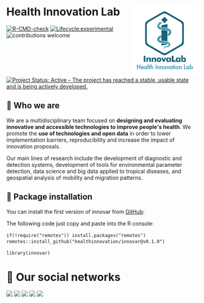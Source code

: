 # **Health Innovation Lab** <img src="man/figures/logo.png" align="right" width="35%">

<!-- badges: start -->

[![R-CMD-check](https://github.com/healthinnovation/lis/workflows/R-CMD-check/badge.svg)](https://github.com/healthinnovation/lis/actions)
[![Lifecycle:experimental](https://img.shields.io/badge/lifecycle-experimental-orange.svg)](https://www.tidyverse.org/lifecycle/#experimental)
![contributions welcome](https://img.shields.io/badge/contributions-welcome-brightgreen.svg?style=flat)
[![Project Status: Active – The project has reached a stable, usable state and is being actively developed.](https://www.repostatus.org/badges/latest/active.svg)](https://www.repostatus.org/#active)

<!-- badges: end -->

## 🔵 **Who we are**

We are a multidisciplinary team focused on **designing and evaluating innovative and accessible technologies to improve people's health**. We promote the **use of technologies and open data** in order to lower implementation barriers, reproducibility and increase the impact of innovation proposals.

Our main lines of research include the development of diagnostic and detection systems, development of tools for environmental parameter detection, data science and big data applied to tropical diseases, and geospatial analysis of mobility and migration patterns.

## 🔵 **Package installation**

You can install the first version of innovar from
[GitHub](https://github.com/):

The following code just copy and paste into the R console:

```
if(!require("remotes")) install.packages("remotes")
remotes::install_github("healthinnovation/innovar@v0.1.0")
```

```
library(innovar)
```

# 🔵 **Our social networks**

<p align="left">
 <a href = "https://www.facebook.com/imt.innovalab">
 <img src="https://img.shields.io/badge/Facebook-1877F2?style=for-the-badge&logo=facebook&logoColor=white"></a> <a href="https://twitter.com/innovalab_imt"><img src="https://img.shields.io/badge/Twitter-1DA1F2?style=for-the-badge&logo=twitter&logoColor=white"></a> <a href="https://www.instagram.com/innovalab_imt/"><img src="https://img.shields.io/badge/Instagram-E4405F?style=for-the-badge&logo=instagram&logoColor=white"></a> <a href="https://www.innovalab.info/"><img src="https://img.shields.io/badge/Innovalab_web-000?style=for-the-badge&logo=wix&logoColor=white"></a> <a href="https://linktr.ee/innov_lab"><img src="https://img.shields.io/badge/linktree-39E09B?style=for-the-badge&logo=linktree&logoColor=whit"></a>
</p>
